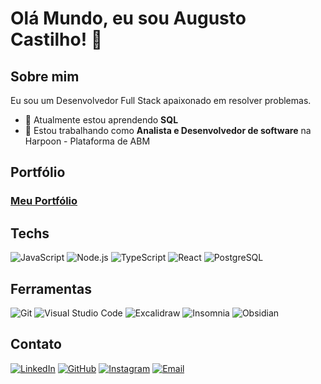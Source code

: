 # Olá Mundo, eu sou Augusto Castilho! 👋

## Sobre mim

Eu sou um Desenvolvedor Full Stack apaixonado em resolver problemas.

- 🌱 Atualmente estou aprendendo **SQL**
- 🔭 Estou trabalhando como **Analista e Desenvolvedor de software** na Harpoon - Plataforma de ABM

## Portfólio

### [Meu Portfólio](https://castilhoborges.github.io/my-portfolio/)

## Techs

![JavaScript](https://img.shields.io/badge/JavaScript-F7DF1E?style=for-the-badge&logo=javascript&logoColor=black)
![Node.js](https://img.shields.io/badge/Node.js-339933?style=for-the-badge&logo=nodedotjs&logoColor=white)
![TypeScript](https://img.shields.io/badge/TypeScript-3178C6?style=for-the-badge&logo=typescript&logoColor=white)
![React](https://img.shields.io/badge/React-20232A?style=for-the-badge&logo=react&logoColor=61DAFB)
![PostgreSQL](https://img.shields.io/badge/PostgreSQL-4169E1?style=for-the-badge&logo=postgresql&logoColor=white)

## Ferramentas 

![Git](https://img.shields.io/badge/Git-F05032?style=for-the-badge&logo=git&logoColor=white)
![Visual Studio Code](https://img.shields.io/badge/Visual_Studio_Code-0078D4?style=for-the-badge&logo=visualstudiocode&logoColor=white)
![Excalidraw](https://img.shields.io/badge/Excalidraw-5865F2?style=for-the-badge&logo=excalidraw&logoColor=white)
![Insomnia](https://img.shields.io/badge/Insomnia-4000BF?style=for-the-badge&logo=insomnia&logoColor=white)
![Obsidian](https://img.shields.io/badge/Obsidian-483699?style=for-the-badge&logo=obsidian&logoColor=white)

## Contato

[![LinkedIn](https://img.shields.io/badge/LinkedIn-0077B5?style=for-the-badge&logo=linkedin&logoColor=white)](https://www.linkedin.com/in/augusto-castilho-borges-5ab5a0297/)
[![GitHub](https://img.shields.io/badge/GitHub-100000?style=for-the-badge&logo=github&logoColor=white)](https://github.com/CastilhoBorges)
[![Instagram](https://img.shields.io/badge/Instagram-E4405F?style=for-the-badge&logo=instagram&logoColor=white)](https://www.instagram.com/augustocastilho_/)
[![Email](https://img.shields.io/badge/Email-D14836?style=for-the-badge&logo=gmail&logoColor=white)](mailto:augustocastilhoborges21@gmail.com)
